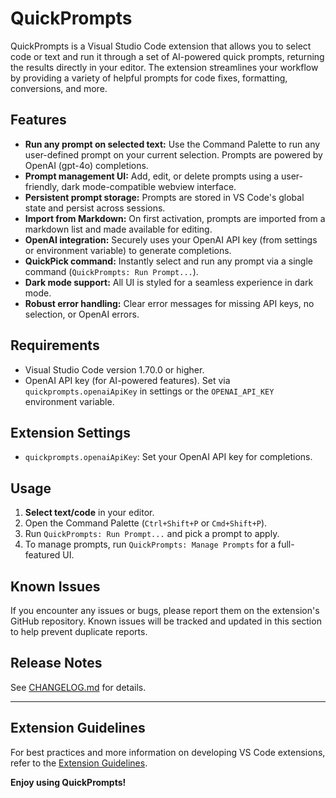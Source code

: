 # QuickPrompts

QuickPrompts is a Visual Studio Code extension that allows you to select code or text and run it through a set of AI-powered quick prompts, returning the results directly in your editor. The extension streamlines your workflow by providing a variety of helpful prompts for code fixes, formatting, conversions, and more.

## Features

- **Run any prompt on selected text:** Use the Command Palette to run any user-defined prompt on your current selection. Prompts are powered by OpenAI (gpt-4o) completions.
- **Prompt management UI:** Add, edit, or delete prompts using a user-friendly, dark mode-compatible webview interface.
- **Persistent prompt storage:** Prompts are stored in VS Code's global state and persist across sessions.
- **Import from Markdown:** On first activation, prompts are imported from a markdown list and made available for editing.
- **OpenAI integration:** Securely uses your OpenAI API key (from settings or environment variable) to generate completions.
- **QuickPick command:** Instantly select and run any prompt via a single command (`QuickPrompts: Run Prompt...`).
- **Dark mode support:** All UI is styled for a seamless experience in dark mode.
- **Robust error handling:** Clear error messages for missing API keys, no selection, or OpenAI errors.

## Requirements

- Visual Studio Code version 1.70.0 or higher.
- OpenAI API key (for AI-powered features). Set via `quickprompts.openaiApiKey` in settings or the `OPENAI_API_KEY` environment variable.

## Extension Settings

- `quickprompts.openaiApiKey`: Set your OpenAI API key for completions.

## Usage

1. **Select text/code** in your editor.
2. Open the Command Palette (`Ctrl+Shift+P` or `Cmd+Shift+P`).
3. Run `QuickPrompts: Run Prompt...` and pick a prompt to apply.
4. To manage prompts, run `QuickPrompts: Manage Prompts` for a full-featured UI.

## Known Issues

If you encounter any issues or bugs, please report them on the extension's GitHub repository. Known issues will be tracked and updated in this section to help prevent duplicate reports.

## Release Notes

See [CHANGELOG.md](./CHANGELOG.md) for details.

---

## Extension Guidelines

For best practices and more information on developing VS Code extensions, refer to the [Extension Guidelines](https://code.visualstudio.com/api/references/extension-guidelines).

**Enjoy using QuickPrompts!**
